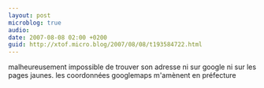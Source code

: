 ```yaml
---
layout: post
microblog: true
audio: 
date: 2007-08-08 02:00 +0200
guid: http://xtof.micro.blog/2007/08/08/t193584722.html
---
```

malheureusement impossible de trouver son adresse ni sur google ni sur les pages jaunes.  les coordonnées googlemaps m'amènent en préfecture
